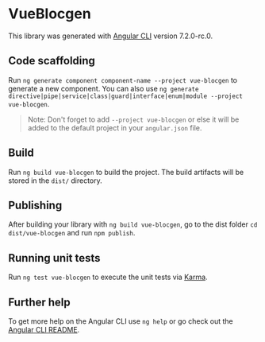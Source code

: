 # VueBlocgen

This library was generated with [Angular CLI](https://github.com/angular/angular-cli) version 7.2.0-rc.0.

## Code scaffolding

Run `ng generate component component-name --project vue-blocgen` to generate a new component. You can also use `ng generate directive|pipe|service|class|guard|interface|enum|module --project vue-blocgen`.
> Note: Don't forget to add `--project vue-blocgen` or else it will be added to the default project in your `angular.json` file. 

## Build

Run `ng build vue-blocgen` to build the project. The build artifacts will be stored in the `dist/` directory.

## Publishing

After building your library with `ng build vue-blocgen`, go to the dist folder `cd dist/vue-blocgen` and run `npm publish`.

## Running unit tests

Run `ng test vue-blocgen` to execute the unit tests via [Karma](https://karma-runner.github.io).

## Further help

To get more help on the Angular CLI use `ng help` or go check out the [Angular CLI README](https://github.com/angular/angular-cli/blob/master/README.md).
